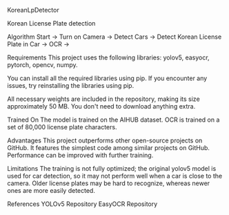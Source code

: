 KoreanLpDetector

Korean License Plate detection

Algorithm
Start -> Turn on Camera -> Detect Cars -> Detect Korean License Plate in Car -> OCR -> 

Requirements
This project uses the following libraries: yolov5, easyocr, pytorch, opencv, numpy.

You can install all the required libraries using pip. If you encounter any issues, try reinstalling the libraries using pip.

All necessary weights are included in the repository, making its size approximately 50 MB. You don't need to download anything extra.

Trained On
The model is trained on the AIHUB dataset.
OCR is trained on a set of 80,000 license plate characters.


Advantages
This project outperforms other open-source projects on GitHub.
It features the simplest code among similar projects on GitHub.
Performance can be improved with further training.

Limitations
The training is not fully optimized; the original yolov5 model is used for car detection, so it may not perform well when a car is close to the camera.
Older license plates may be hard to recognize, whereas newer ones are more easily detected.

References
YOLOv5 Repository
EasyOCR Repository

